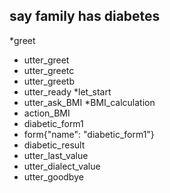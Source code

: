 
## say family has diabetes
*greet
 - utter_greet
 - utter_greetc
 - utter_greetb
 - utter_ready
*let_start
 - utter_ask_BMI
*BMI_calculation
 - action_BMI
 - diabetic_form1                   
 - form{"name": "diabetic_form1"} 
 - diabetic_result
 - utter_last_value
 - utter_dialect_value
 - utter_goodbye


 
 